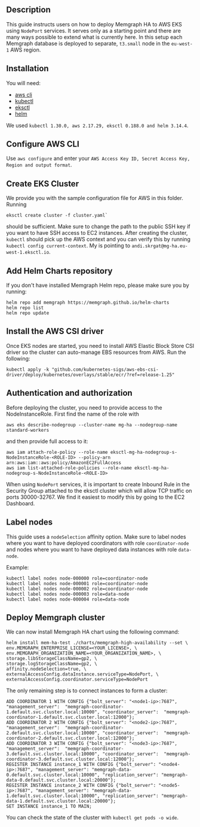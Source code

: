 ## Description

This guide instructs users on how to deploy Memgraph HA to AWS EKS using `NodePort` services. It serves only as a starting point and there are many ways possible to extend what is currently here. In this setup
each Memgraph database is deployed to separate, `t3.small` node in the `eu-west-1` AWS region.

## Installation

You will need:
- [aws cli](https://docs.aws.amazon.com/cli/latest/userguide/getting-started-install.html)
- [kubectl](https://kubernetes.io/docs/tasks/tools/)
- [eksctl](https://docs.aws.amazon.com/eks/latest/userguide/setting-up.html)
- [helm](https://helm.sh/docs/intro/install/)

We used `kubectl 1.30.0, aws 2.17.29, eksctl 0.188.0 and helm 3.14.4`.

## Configure AWS CLI

Use `aws configure` and enter your `AWS Access Key ID, Secret Access Key, Region and output format`.

## Create EKS Cluster

We provide you with the sample configuration file for AWS in this folder. Running

```
eksctl create cluster -f cluster.yaml`
```

should be sufficient. Make sure to change the path to the public SSH key if you want to have SSH access to EC2 instances. After creating the cluster, `kubectl` should pick up
the AWS context and you can verify this by running `kubectl config current-context`. My is pointing to `andi.skrgat@mg-ha.eu-west-1.eksctl.io`.

## Add Helm Charts repository

If you don't have installed Memgraph Helm repo, please make sure you by running:

```
helm repo add memgraph https://memgraph.github.io/helm-charts
helm repo list
helm repo update
```

## Install the AWS CSI driver

Once EKS nodes are started, you need to install AWS Elastic Block Store CSI driver so the cluster can auto-manage EBS resources from AWS. Run the following:

```
kubectl apply -k "github.com/kubernetes-sigs/aws-ebs-csi-driver/deploy/kubernetes/overlays/stable/ecr/?ref=release-1.25"
```

## Authentication and authorization

Before deploying the cluster, you need to provide access to the NodeInstanceRole. First find the name of the role with

```
aws eks describe-nodegroup --cluster-name mg-ha --nodegroup-name standard-workers
```

and then provide full access to it:

```
aws iam attach-role-policy --role-name eksctl-mg-ha-nodegroup-s-NodeInstanceRole-<ROLE-ID> --policy-arn arn:aws:iam::aws:policy/AmazonEC2FullAccess
aws iam list-attached-role-policies --role-name eksctl-mg-ha-nodegroup-s-NodeInstanceRole-<ROLE-ID>
```

When using `NodePort` services, it is important to create Inbound Rule in the Security Group attached to the eksctl cluster which will allow TCP traffic
on ports 30000-32767. We find it easiest to modify this by going to the EC2 Dashboard.

## Label nodes

This guide uses a `nodeSelection` affinity option. Make sure to label nodes where you want to have deployed coordinators with role `coordinator-node`
and nodes where you want to have deployed data instances with role `data-node`.

Example:
```
kubectl label nodes node-000000 role=coordinator-node
kubectl label nodes node-000001 role=coordinator-node
kubectl label nodes node-000002 role=coordinator-node
kubectl label nodes node-000003 role=data-node
kubectl label nodes node-000004 role=data-node
```

## Deploy Memgraph cluster

We can now install Memgraph HA chart using the following command:

```
helm install mem-ha-test ./charts/memgraph-high-availability --set \
env.MEMGRAPH_ENTERPRISE_LICENSE=<YOUR_LICENSE>, \
env.MEMGRAPH_ORGANIZATION_NAME=<YOUR_ORGANIZATION_NAME>, \
storage.libStorageClassName=gp2, \
storage.logStorageClassName=gp2, \
affinity.nodeSelection=true, \
externalAccessConfig.dataInstance.serviceType=NodePort, \
externalAccessConfig.coordinator.serviceType=NodePort
```

The only remaining step is to connect instances to form a cluster:
```
ADD COORDINATOR 1 WITH CONFIG {"bolt_server": "<node1-ip>:7687", "management_server":  "memgraph-coordinator-1.default.svc.cluster.local:10000", "coordinator_server":  "memgraph-coordinator-1.default.svc.cluster.local:12000"};
ADD COORDINATOR 2 WITH CONFIG {"bolt_server": "<node2-ip>:7687", "management_server":  "memgraph-coordinator-2.default.svc.cluster.local:10000", "coordinator_server":  "memgraph-coordinator-2.default.svc.cluster.local:12000"};
ADD COORDINATOR 3 WITH CONFIG {"bolt_server": "<node3-ip>:7687", "management_server":  "memgraph-coordinator-3.default.svc.cluster.local:10000", "coordinator_server":  "memgraph-coordinator-3.default.svc.cluster.local:12000"};
REGISTER INSTANCE instance_1 WITH CONFIG {"bolt_server": "<node4-ip>:7687", "management_server": "memgraph-data-0.default.svc.cluster.local:10000", "replication_server": "memgraph-data-0.default.svc.cluster.local:20000"};
REGISTER INSTANCE instance_2 WITH CONFIG {"bolt_server": "<node5-ip>:7687", "management_server": "memgraph-data-1.default.svc.cluster.local:10000", "replication_server": "memgraph-data-1.default.svc.cluster.local:20000"};
SET INSTANCE instance_1 TO MAIN;

```


You can check the state of the cluster with `kubectl get pods -o wide`.
